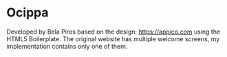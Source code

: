 # Ocippa

Developed by Bela Piros based on the design: https://appico.com using the HTML5 Boilerplate.
The original website has multiple welcome screens, my implementation contains only one of them.
